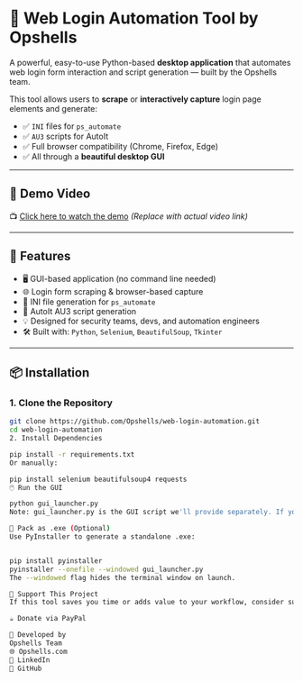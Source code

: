 # 🧠 Web Login Automation Tool by Opshells

A powerful, easy-to-use Python-based **desktop application** that automates web login form interaction and script generation — built by the Opshells team.

This tool allows users to **scrape** or **interactively capture** login page elements and generate:
- ✅ `INI` files for `ps_automate`
- ✅ `AU3` scripts for AutoIt
- ✅ Full browser compatibility (Chrome, Firefox, Edge)
- ✅ All through a **beautiful desktop GUI**

---

## 🎥 Demo Video
📺 [Click here to watch the demo](#) *(Replace with actual video link)*

---

## 🚀 Features

- 🖥️ GUI-based application (no command line needed)
- 🌐 Login form scraping & browser-based capture
- 🧾 INI file generation for `ps_automate`
- 🧠 AutoIt AU3 script generation
- 💡 Designed for security teams, devs, and automation engineers
- 🛠️ Built with: `Python`, `Selenium`, `BeautifulSoup`, `Tkinter`

---

## 📦 Installation

### 1. Clone the Repository
```bash
git clone https://github.com/Opshells/web-login-automation.git
cd web-login-automation
2. Install Dependencies

pip install -r requirements.txt
Or manually:

pip install selenium beautifulsoup4 requests
🖱️ Run the GUI

python gui_launcher.py
Note: gui_launcher.py is the GUI script we'll provide separately. If you're using the command-line version, simply run web_scraper.py.

🔧 Pack as .exe (Optional)
Use PyInstaller to generate a standalone .exe:


pip install pyinstaller
pyinstaller --onefile --windowed gui_launcher.py
The --windowed flag hides the terminal window on launch.

🙏 Support This Project
If this tool saves you time or adds value to your workflow, consider supporting the development. Your support helps us build more awesome tools!

☕ Donate via PayPal

👥 Developed by
Opshells Team
🌐 Opshells.com
🔗 LinkedIn
🐙 GitHub